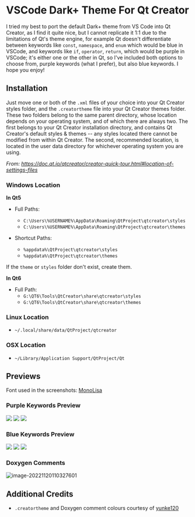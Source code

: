# VSCode Dark+ Theme For Qt Creator

I tried my best to port the default Dark+ theme from VS Code into Qt Creator, as I find it quite nice, but I cannot replicate it 1:1 due to the limitations of Qt's theme engine, for example Qt doesn't differentiate between keywords like `const`, `namespace`, and `enum` which would be blue in VSCode, and keywords like `if`, `operator`, `return`, which would be purple in VSCode; it's either one or the other in Qt, so I've included both options to choose from, purple keywords (what I prefer), but also blue keywords. I hope you enjoy!

## Installation

Just move one or both of the `.xml` files of your choice into your Qt Creator styles folder, and the `.creatortheme` file into your Qt Creator themes folder. These two folders belong to the same parent directory, whose location depends on your operating system, and of which there are always two. The first belongs to your Qt Creator installation directory, and contains Qt Creator's default styles & themes -- any styles located there cannot be modified from within Qt Creator. The second, recommended location, is located in the user data directory for whichever operating system you are using.

_From: https://doc.qt.io/qtcreator/creator-quick-tour.html#location-of-settings-files_

### Windows Location
**In Qt5**

- Full Paths: 
  * `C:\Users\%USERNAME%\AppData\Roaming\QtProject\qtcreator\styles`
  * `C:\Users\%USERNAME%\AppData\Roaming\QtProject\qtcreator\themes`

- Shortcut Paths:   
  * `%appdata%\QtProject\qtcreator\styles`
  * `%appdata%\QtProject\qtcreator\themes`

If the `theme` or `styles` folder don't exist, create them.

**In Qt6**

- Full Path:
     - `G:\QT6\Tools\QtCreator\share\qtcreator\styles`
     -  `G:\QT6\Tools\QtCreator\share\qtcreator\themes`


### Linux Location
- `~/.local/share/data/QtProject/qtcreator`

### OSX Location
- `~/Library/Application Support/QtProject/Qt`

## Previews
Font used in the screenshots:  [MonoLisa](https://www.monolisa.dev/)

### Purple Keywords Preview 
![](screenshots/purple1.png)
![](screenshots/purple2.png)
![](screenshots/purple3.png)

### Blue Keywords Preview
![](screenshots/blue1.png)
![](screenshots/blue2.png)
![](screenshots/blue3.png)

### Doxygen Comments
![image-20221120110327601](screenshots/image-20221120110327601.png)

## Additional Credits
* `.creatortheme` and Doxygen comment colours courtesy of [yunke120](https://github.com/yunke120)
